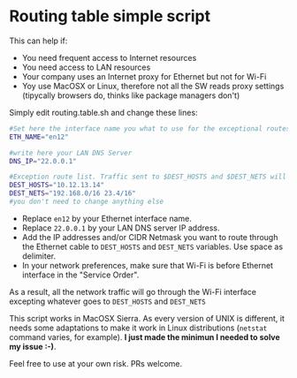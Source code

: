 # Routing table simple script
This can help if:
- You need frequent access to Internet resources
- You need access to LAN resources
- Your company uses an Internet proxy for Ethernet but not for Wi-Fi
- Yoy use MacOSX or Linux, therefore not all the SW reads proxy settings (tipycally browsers do, thinks like package managers don't)

Simply edit routing.table.sh and change these lines:
```sh
#Set here the interface name you what to use for the exceptional routes
ETH_NAME="en12"

#write here your LAN DNS Server
DNS_IP="22.0.0.1"

#Exception route list. Traffic sent to $DEST_HOSTS and $DEST_NETS will go through $ETH_NAME interface
DEST_HOSTS="10.12.13.14"
DEST_NETS="192.168.0/16 23.4/16"
#you don't need to change anything else
```
- Replace `en12` by your Ethernet interface name.
- Replace `22.0.0.1` by your LAN DNS server IP address.
- Add the IP addresses and/or CIDR Netmask you want to route through the Ethernet cable to `DEST_HOSTS` and `DEST_NETS` variables. Use space as delimiter.
- In your network preferences, make sure that Wi-Fi is before Ethernet interface in the "Service Order".

As a result, all the network traffic will go through the Wi-Fi interface excepting whatever goes to `DEST_HOSTS` and `DEST_NETS`

This script works in MacOSX Sierra. As every version of UNIX is different, it needs some adaptations to make it work in Linux distributions (`netstat` command varies, for example). **I just made the minimun I needed to solve my issue :-)**.

Feel free to use at your own risk. PRs welcome.
